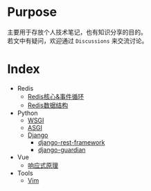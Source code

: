 # Purpose

主要用于存放个人技术笔记，也有知识分享的目的。  
若文中有疑问，欢迎通过 `Discussions` 来交流讨论。

# Index

- Redis
  - [Redis核心&事件循环](redis/redis-core.md)
  - [Redis数据结构](redis/redis-data-structure.md)
- Python
  - [WSGI](python/WSGI.md)
  - [ASGI](python/ASGI.md)
  - [Django](python/django/django.md)
    - [django-rest-framework](python/django/drf.md)
    - [django-guardian](python/django/django-guardian.md)
- Vue
  - [响应式原理](vue/reactivity.js)
- Tools
  - [Vim](tools/vim.md)
